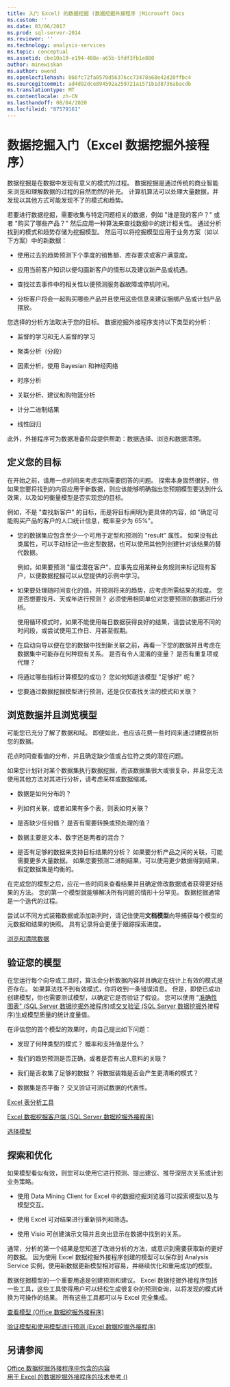 ```yaml
---
title: 入门 Excel) 的数据挖掘 (数据挖掘外接程序 |Microsoft Docs
ms.custom: ''
ms.date: 03/06/2017
ms.prod: sql-server-2014
ms.reviewer: ''
ms.technology: analysis-services
ms.topic: conceptual
ms.assetid: cbe10a19-e194-408e-a65b-5fdf3fb1e880
author: minewiskan
ms.author: owend
ms.openlocfilehash: 066fc72fa0570d56376cc73478a68e42d20ffbc4
ms.sourcegitcommit: ad4d92dce894592a259721a1571b1d8736abacdb
ms.translationtype: MT
ms.contentlocale: zh-CN
ms.lasthandoff: 08/04/2020
ms.locfileid: "87579161"
---
```

# <a name="getting-started-with-data-mining-data-mining-add-ins-for-excel"></a>数据挖掘入门（Excel 数据挖掘外接程序）
  数据挖掘是在数据中发现有意义的模式的过程。 数据挖掘是通过传统的商业智能来浏览和理解数据的过程的自然而然的补充。 计算机算法可以处理大量数据，并发现以其他方式可能发现不了的模式和趋势。  
  
 若要进行数据挖掘，需要收集与特定问题相关的数据，例如 "谁是我的客户？" 或者 "购买了哪些产品？" 然后应用一种算法来查找数据中的统计相关性。 通过分析找到的模式和趋势存储为挖掘模型。 然后可以将挖掘模型应用于业务方案（如以下方案）中的新数据：  
  
-   使用过去的趋势预测下个季度的销售额、库存要求或客户满意度。  
  
-   应用当前客户知识以便勾画新客户的情形以及建议新产品或机遇。  
  
-   查找过去事件中的相关性以便预测服务器故障或停机时间。  
  
-   分析客户将会一起购买哪些产品并且使用这些信息来建议捆绑产品或计划产品摆放。  
  
 您选择的分析方法取决于您的目标。 数据挖掘外接程序支持以下类型的分析：  
  
-   监督的学习和无人监督的学习  
  
-   聚类分析（分段）  
  
-   因素分析，使用 Bayesian 和神经网络  
  
-   时序分析  
  
-   关联分析、建议和购物篮分析  
  
-   计分二进制结果  
  
-   线性回归  
  
 此外，外接程序可为数据准备阶段提供帮助：数据选择、浏览和数据清理。  
  
## <a name="define-your-goal"></a>定义您的目标  
 在开始之前，请用一点时间来考虑实际需要回答的问题。 探索本身固然很好，但如果您要将找到的内容应用于新数据，则应该能够明确指出您预期模型要达到什么效果，以及如何衡量模型是否实现您的目标。  
  
 例如，不是 "查找新客户" 的目标，而是将目标阐明为更具体的内容，如 "确定可能购买产品的客户的人口统计信息，概率至少为 65%"。  
  
-   您的数据集应包含至少一个可用于定型和预测的 "result" 属性。 如果没有此类属性，可以手动标记一些定型数据，也可以使用其他列创建针对该结果的替代数据。  
  
     例如，如果要预测 "最佳潜在客户"，应事先应用某种业务规则来标记现有客户，以便数据挖掘可以从您提供的示例中学习。  
  
-   如果要处理随时间变化的值，并预测将来的趋势，应考虑所需结果的粒度。 您是否想要按月、天或年进行预测？ 必须使用相同单位对您要预测的数据进行分析。  
  
     使用循环模式时，如果不能使用每日数据获得良好的结果，请尝试使用不同的时间段，或尝试使用工作日、月甚至假期。  
  
-   在启动向导以便在您的数据中找到新关联之前，再看一下您的数据并且考虑在数据集中可能存在何种现有关系。 是否有令人混淆的变量？ 是否有重复项或代理？  
  
-   将通过哪些指标计算模型的成功？ 您如何知道该模型 "足够好" 呢？  
  
-   您要通过数据挖掘模型进行预测，还是仅仅查找关注的模式和关联？  
  
## <a name="explore-your-data-and-explore-the-model"></a>浏览数据并且浏览模型  
 可能您已充分了解了数据和域。 即便如此，也应该花费一些时间来通过建模剖析您的数据。  
  
 花点时间查看值的分布，并且确定缺少值或占位符之类的潜在问题。  
  
 如果您计划针对某个数据集执行数据挖掘，而该数据集很大或很复杂，并且您无法使用其他方法对其进行分析，请考虑采样或数据缩减。  
  
-   数据是如何分布的？  
  
-   列如何关联，或者如果有多个表，则表如何关联？  
  
-   是否缺少任何值？ 是否有需要转换或预处理的值？  
  
-   数据主要是文本、数字还是两者的混合？  
  
-   是否有足够的数据来支持目标结果的分析？ 如果要分析产品之间的关联，可能需要更多大量数据。 如果您要预测二进制结果，可以使用更少数据得到结果，假定数据集是均衡的。  
  
 在完成您的模型之后，应花一些时间来查看结果并且确定修改数据或者获得更好结果的方法。 您的第一个模型就能够解决所有问题的情形十分罕见。 数据挖掘通常是一个迭代的过程。  
  
 尝试以不同方式装箱数据或添加新列时，请记住使用**文档模型**向导捕获每个模型的元数据和结果的快照。 具有记录将会更便于跟踪探索进度。  
  
 [浏览和清除数据](exploring-and-cleaning-data.md)  
  
## <a name="validate-your-model"></a>验证您的模型  
 在您运行每个向导或工具时，算法会分析数据内容并且确定在统计上有效的模式是否存在。 如果算法找不到有效模式，你将收到一条错误消息。 但是，即使已成功创建模型，你也需要测试模型，以确定它是否验证了假设。 您可以使用 "[准确性图表" &#40;SQL Server 数据挖掘外接程序&#41;](accuracy-chart-sql-server-data-mining-add-ins.md)或[交叉验证 &#40;SQL Server 数据挖掘外](cross-validation-sql-server-data-mining-add-ins.md)接程序&#41;生成模型质量的统计度量值。  
  
 在评估您的首个模型的效果时，向自己提出如下问题：  
  
-   发现了何种类型的模式？ 概率和支持值是什么？  
  
-   我们的趋势预测是否正确，或者是否有出人意料的关联？  
  
-   我们是否收集了足够的数据？ 将数据装箱是否会产生更清晰的模式？  
  
-   数据集是否平衡？ 交叉验证可测试数据的代表性。  
  
 [Excel 表分析工具](table-analysis-tools-for-excel.md)  
  
 [Excel 数据挖掘客户端 &#40;SQL Server 数据挖掘外接程序&#41;](data-mining-client-for-excel-sql-server-data-mining-add-ins.md)  
  
 [选择模型](choosing-a-model.md)  
  
## <a name="explore-and-refine"></a>探索和优化  
 如果模型看似有效，则您可以使用它进行预测、提出建议、推导深层次关系或计划业务策略。  
  
-   使用 Data Mining Client for Excel 中的数据挖掘浏览器可以探索模型以及与模型交互。  
  
-   使用 Excel 可对结果进行重新排列和筛选。  
  
-   使用 Visio 可创建演示文稿并且突出显示在数据中找到的关系。  
  
 通常，分析的第一个结果是您知道了改进分析的方法，或意识到需要获取新的更好的数据。 因为使用 Excel 数据挖掘外接程序创建的模型可以保存到 Analysis Service 实例，使用新数据更新模型相对容易，并继续优化和重用成功的模型。  
  
 数据挖掘模型的一个重要用途是创建预测和建议。 Excel 数据挖掘外接程序包括一些工具，这些工具使得用户可以轻松生成很复杂的预测查询，以将发现的模式转换为可操作的结果。 所有这些工具都可以与 Excel 完全集成。  
  
 [查看模型 &#40;Office 数据挖掘外接程序&#41;](viewing-models-data-mining-add-ins-for-office.md)  
  
 [验证模型和使用模型进行预测 &#40;Excel 数据挖掘外接程序&#41;](validating-models-and-using-models-for-prediction-data-mining-add-ins-for-excel.md)  
  
## <a name="see-also"></a>另请参阅  
 [Office 数据挖掘外接程序中包含的内容](what-s-included-in-the-data-mining-add-ins-for-office.md)   
 [用于 Excel 的数据挖掘外接程序的技术参考 &#40;&#41;](technical-reference-data-mining-add-ins-for-excel.md)  
  
  
